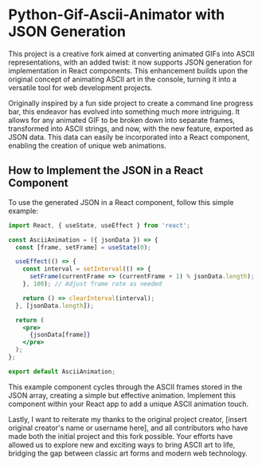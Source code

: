 # Python-Gif-Ascii-Animator with JSON Generation

This project is a creative fork aimed at converting animated GIFs into ASCII representations, with an added twist: it now supports JSON generation for implementation in React components. This enhancement builds upon the original concept of animating ASCII art in the console, turning it into a versatile tool for web development projects.

Originally inspired by a fun side project to create a command line progress bar, this endeavor has evolved into something much more intriguing. It allows for any animated GIF to be broken down into separate frames, transformed into ASCII strings, and now, with the new feature, exported as JSON data. This data can easily be incorporated into a React component, enabling the creation of unique web animations.

## How to Implement the JSON in a React Component

To use the generated JSON in a React component, follow this simple example:

```jsx
import React, { useState, useEffect } from 'react';

const AsciiAnimation = ({ jsonData }) => {
  const [frame, setFrame] = useState(0);

  useEffect(() => {
    const interval = setInterval(() => {
      setFrame(currentFrame => (currentFrame + 1) % jsonData.length);
    }, 100); // Adjust frame rate as needed

    return () => clearInterval(interval);
  }, [jsonData.length]);

  return (
    <pre>
      {jsonData[frame]}
    </pre>
  );
};

export default AsciiAnimation;
```

This example component cycles through the ASCII frames stored in the JSON array, creating a simple but effective animation. Implement this component within your React app to add a unique ASCII animation touch.

Lastly, I want to reiterate my thanks to the original project creator, [insert original creator's name or username here], and all contributors who have made both the initial project and this fork possible. Your efforts have allowed us to explore new and exciting ways to bring ASCII art to life, bridging the gap between classic art forms and modern web technology.